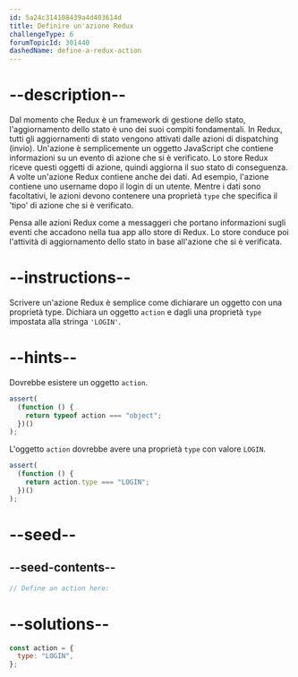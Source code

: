 ```yaml
---
id: 5a24c314108439a4d403614d
title: Definire un'azione Redux
challengeType: 6
forumTopicId: 301440
dashedName: define-a-redux-action
---
```


# --description--

Dal momento che Redux è un framework di gestione dello stato, l'aggiornamento dello stato è uno dei suoi compiti fondamentali. In Redux, tutti gli aggiornamenti di stato vengono attivati dalle azioni di dispatching (invio). Un'azione è semplicemente un oggetto JavaScript che contiene informazioni su un evento di azione che si è verificato. Lo store Redux riceve questi oggetti di azione, quindi aggiorna il suo stato di conseguenza. A volte un'azione Redux contiene anche dei dati. Ad esempio, l'azione contiene uno username dopo il login di un utente. Mentre i dati sono facoltativi, le azioni devono contenere una proprietà `type` che specifica il 'tipo' di azione che si è verificato.

Pensa alle azioni Redux come a messaggeri che portano informazioni sugli eventi che accadono nella tua app allo store di Redux. Lo store conduce poi l'attività di aggiornamento dello stato in base all'azione che si è verificata.

# --instructions--

Scrivere un'azione Redux è semplice come dichiarare un oggetto con una proprietà type. Dichiara un oggetto `action` e dagli una proprietà `type` impostata alla stringa `'LOGIN'`.

# --hints--

Dovrebbe esistere un oggetto `action`.

```js
assert(
  (function () {
    return typeof action === "object";
  })()
);
```

L'oggetto `action` dovrebbe avere una proprietà `type` con valore `LOGIN`.

```js
assert(
  (function () {
    return action.type === "LOGIN";
  })()
);
```

# --seed--

## --seed-contents--

```js
// Define an action here:
```

# --solutions--

```js
const action = {
  type: "LOGIN",
};
```
